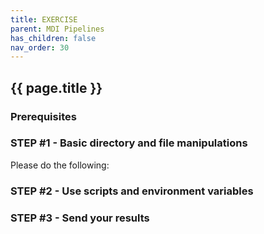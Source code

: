 ```yaml
---
title: EXERCISE
parent: MDI Pipelines
has_children: false
nav_order: 30
---
```


## {{ page.title }}



### Prerequisites



### STEP #1 - Basic directory and file manipulations

Please do the following:


### STEP #2 - Use scripts and environment variables



### STEP #3 - Send your results


